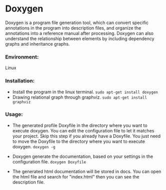 # Doxygen

Doxygen is a program file generation tool, which can convert specific annotations in the program into description files, and organize the annotations into a reference manual after processing.
Doxygen can also understand the relationship between elements by including dependency graphs and inheritance graphs.


### Environment:
Linux
### Installation:
* Install the program in the linux terminal.
`sudo apt-get install doxygen`
* Drawing relational graph through graphviz.
`sudo apt-get install graphviz`

### Usage:
* The generated profile Doxyfile in the directory where you want to execute doxygen. You can edit the configuration file to let it matches your project. Skip this step if you already have a Doxyfile. You just need to move the Doxyfile to the directory where you want to execute doxygen.
`doxygen -g`

* Doxygen generate the documentation, based on your settings in the configuration file.
`doxygen Doxyfile`

* The generated html documentation will be stored in docs. You can open the html file and search for "index.html" then you can see the description file.
